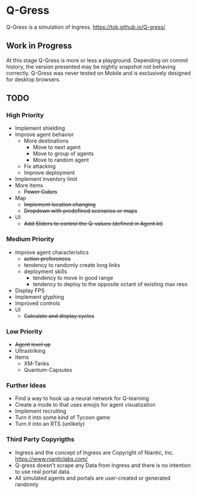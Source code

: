 # Q-Gress

Q-Gress is a simulation of Ingress.
https://tok.github.io/Q-gress/

## Work in Progress

At this stage Q-Gress is more or less a playground. 
Depending on commit history, the version presented may be nightly snapshot not behaving correctly.
Q-Gress was never tested on Mobile and is exclusively designed for desktop browsers.

## TODO

### High Priority
- Implement shielding
- Improve agent behavior
  * More destinations
    * Move to next agent
    * Move to group of agents
    * Move to random agent
  * Fix attacking
  * Improve deployment
- Implement inventory limit
- More Items
  * ~~Power Cubes~~
- Map
  * ~~Implement location changing~~
  * ~~Dropdown with predefined scenarios or maps~~
- UI
  * ~~Add Sliders to control the Q-values (defined in Agent.kt)~~

### Medium Priority
- Improve agent characteristics
  * ~~action preferences~~
  * tendency to randomly create long links
  * deployment skills
    * tendency to move in good range
    * tendency to deploy to the opposite octant of existing max reso
- Display FPS
- Implement glyphing
- Improved controls
- UI
  * ~~Calculate and display cycles~~

### Low Priority
- ~~Agent level up~~
- Ultrastriking
- Items
  * XM-Tanks
  * Quantum-Capsules

### Further Ideas
- Find a way to hook up a neural network for Q-learning
- Create a mode to that uses emojis for agent visualization
- Implement recruiting
- Turn it into some kind of Tycoon game
- Turn it into an RTS (unlikely)

### Third Party Copyrigths

- Ingress and the concept of Ingress are Copyright of Niantic, Inc. https://www.nianticlabs.com/
- Q-gress doesn't scrape any Data from Ingress and there is no intention to use real portal data.
- All simulated agents and portals are user-created or generated randomly
